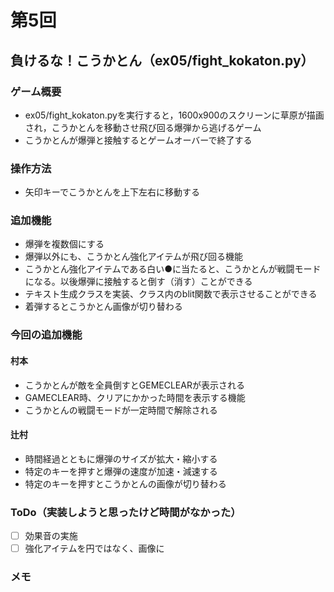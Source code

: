 # 第5回
## 負けるな！こうかとん（ex05/fight_kokaton.py）
### ゲーム概要
- ex05/fight_kokaton.pyを実行すると，1600x900のスクリーンに草原が描画され，こうかとんを移動させ飛び回る爆弾から逃げるゲーム
- こうかとんが爆弾と接触するとゲームオーバーで終了する
### 操作方法
- 矢印キーでこうかとんを上下左右に移動する
### 追加機能
- 爆弾を複数個にする
- 爆弾以外にも、こうかとん強化アイテムが飛び回る機能
- こうかとん強化アイテムである白い●に当たると、こうかとんが戦闘モードになる。以後爆弾に接触すると倒す（消す）ことができる
- テキスト生成クラスを実装、クラス内のblit関数で表示させることができる
- 着弾するとこうかとん画像が切り替わる
### 今回の追加機能
#### 村本
- こうかとんが敵を全員倒すとGEMECLEARが表示される
- GAMECLEAR時、クリアにかかった時間を表示する機能
- こうかとんの戦闘モードが一定時間で解除される
#### 辻村
- 時間経過とともに爆弾のサイズが拡大・縮小する
- 特定のキーを押すと爆弾の速度が加速・減速する
- 特定のキーを押すとこうかとんの画像が切り替わる
### ToDo（実装しようと思ったけど時間がなかった）
- [ ] 効果音の実施
- [ ] 強化アイテムを円ではなく、画像に
### メモ